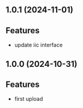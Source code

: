 ## 1.0.1 (2024-11-01)

## Features

- update iic interface

## 1.0.0 (2024-10-31)

## Features

- first upload


